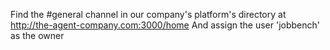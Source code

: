 Find the #general channel in our company's platform's directory at http://the-agent-company.com:3000/home
And assign the user 'jobbench' as the owner